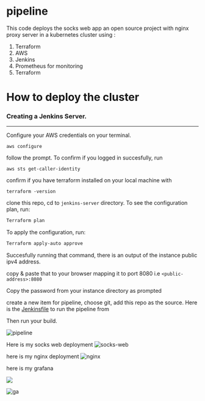 # pipeline

This code deploys the socks web app an open source project with nginx proxy server in a kubernetes cluster using :
1. Terraform
2. AWS
3. Jenkins
4. Prometheus for monitoring
5. Terraform

# How to deploy the cluster

### Creating a Jenkins Server.
---
Configure your AWS credentials on your terminal.

```
aws configure
```

follow the prompt. To confirm if you logged in succesfully, run

```
aws sts get-caller-identity
```

confirm if you have terraform installed on your local machine with 

```
terraform -version
```


clone this repo, cd to `jenkins-server` directory. To see the configuration plan, run:

```sh
Terraform plan
```

To apply the configuration, run:

```sh
Terraform apply-auto approve
```


Succesfully running that command, there is an output of the instance public ipv4 address.


copy & paste that to your browser mapping it to port 8080 i.e `<public-address>:8080`


Copy the password from your instance directory as prompted

create a new item for pipeline, choose git, add this repo as the source. Here is the [Jenkinsfile](https://github.com/oxblixxx/socks-web-shop-deployment/blob/slave/Jenkinsfile) to run the pipeline from

Then run your  build.

![pipeline](pipeline.jpg)

Here is my socks web deployment
![socks-web](socks.jpg)

here is my nginx deployment
![nginx](nginx.jpg)

here is my grafana 

![](grafana.jpg)

![ga](grafa.jpg)

